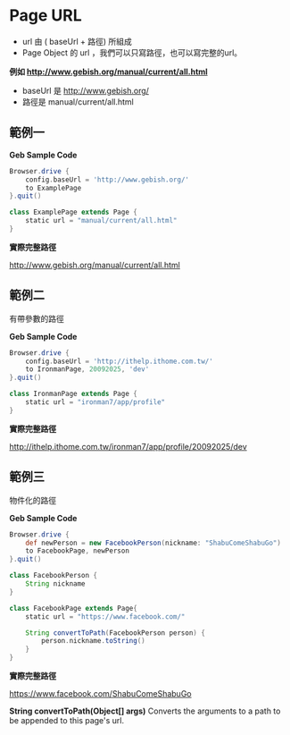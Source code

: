 # Page URL
* url 由 ( baseUrl + 路徑) 所組成
* Page Object 的 url ，我們可以只寫路徑，也可以寫完整的url。


**例如 http://www.gebish.org/manual/current/all.html**
* baseUrl 是 http://www.gebish.org/
* 路徑是 manual/current/all.html

## 範例一

**Geb Sample Code**

```groovy
Browser.drive {
    config.baseUrl = 'http://www.gebish.org/'
    to ExamplePage
}.quit()

class ExamplePage extends Page {
    static url = "manual/current/all.html"
}
```

**實際完整路徑**

http://www.gebish.org/manual/current/all.html

## 範例二

有帶參數的路徑

**Geb Sample Code**

```groovy
Browser.drive {
    config.baseUrl = 'http://ithelp.ithome.com.tw/'
    to IronmanPage, 20092025, 'dev'
}.quit()

class IronmanPage extends Page {
    static url = "ironman7/app/profile"
}
```

**實際完整路徑**

http://ithelp.ithome.com.tw/ironman7/app/profile/20092025/dev

## 範例三

物件化的路徑

**Geb Sample Code**

```groovy
Browser.drive {
    def newPerson = new FacebookPerson(nickname: "ShabuComeShabuGo")
    to FacebookPage, newPerson
}.quit()

class FacebookPerson {
    String nickname
}

class FacebookPage extends Page{
    static url = "https://www.facebook.com/"

    String convertToPath(FacebookPerson person) {
        person.nickname.toString()
    }
}
```

**實際完整路徑**

https://www.facebook.com/ShabuComeShabuGo

**String convertToPath(Object[] args)**
Converts the arguments to a path to be appended to this page's url.

